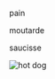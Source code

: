 pain

moutarde

saucisse 

![hot dog](https://upload.wikimedia.org/wikipedia/commons/b/b1/Hot_dog_with_mustard.png)